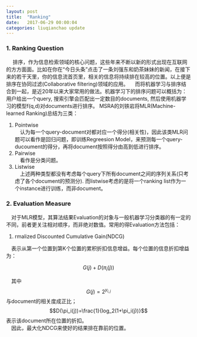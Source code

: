 ```yaml
---
layout: post
title:  "Ranking"
date:   2017-06-29 00:00:04
categories: liuqianchao update
---
```



### 1. Ranking Question

&emsp; 排序，作为信息检索领域的核心问题，这些年来不断以新的形式出现在互联网的方方面面。比如在你在“今日头条”点击了一条刘强东和奶茶妹妹的新闻，在接下来的若干天里，你的信息流首页里，相关的信息将持续排在较高的位置。以上便是排序在协同过滤(Collaborative filtering)领域的应用。
&emsp;而将机器学习与排序结合到一起，是近20年以来大家常用的做法。机器学习下的排序问题可以概括为：用户给出一个query, 搜索引擎会匹配出一定数目的documents, 然后使用机器学习的模型f(q,d)对documents进行排序。 MSRA的刘铁岩将MLR(Machine-learned Ranking)总结为三类：    
1. Pointwise   
&emsp;认为每一个query-document对都对应一个得分(相关性)，因此该类MLR问题可以看作是回归问题，即训练Regreesion Model，来预测每一个query-ducoument的得分，再将document按照得分由高到低进行排序。   
2. Pairwise   
&emsp;看作是分类问题。    
3. Listwise   
&emsp;上述两种类型都没有考虑每个query下所有document之间的序列关系(只考虑了各个document的预测分). 而listwise考虑的是将一个ranking list作为一个instance进行训练，而非document。

### 2. Evaluation Measure

&emsp;对于MLR模型，其算法结果Evaluation的对象与一般机器学习分类器的有一定的不同，前者更关注相对顺序，而非绝对数值。常用的得Evaluation方法包括：   
1. rmalized Discounted Cumulative Gain(NDCG)   

&emsp;表示从第一个位置到第K个位置的累积折扣信息增益。每个位置的信息折扣增益为：   

$$
G(j)+D(\pi_i(j))
$$

&emsp;其中$$G(j)=2^{y_{i,j}}$$与document的相关度成正比；$$D(\pi_i(j))=\frac{1}{log_2(1+\pi_i(j))}$$表示该document所在位置的折扣。    
&emsp;因此，最大化NDCG来使好的结果排在靠前的位置。
